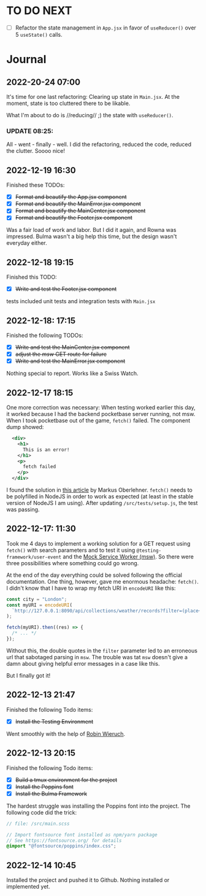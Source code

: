 # TO DO NEXT

- [ ] Refactor the state management in `App.jsx` in favor of `useReducer()` over 5 `useState()` calls.

# Journal

## 2022-20-24 07:00

It's time for one last refactoring: Clearing up state in `Main.jsx`. At the moment, state is too cluttered there to be likable.

What I'm about to do is //reducing// ;) the state with `useReducer()`.

### __UPDATE 08:25:__

All - went - finally - well. I did the refactoring, reduced the code, reduced the clutter. Soooo nice!

## 2022-12-19 16:30

Finished these TODOs:

- [x] ~~Format and beautify the App.jsx component~~
- [x] ~~Format and beautify the MainError.jsx component~~
- [x] ~~Format and beautify the MainCenter.jsx component~~
- [x] ~~Format and beautify the Footer.jsx component~~

Was a fair load of work and labor. But I did it again, and Rowna was impressed. Bulma wasn't a big help this time, but the design wasn't everyday either.

## 2022-12-18 19:15

Finished this TODO:

- [x] ~~Write and test the Footer.jsx component~~

tests included unit tests and integration tests with `Main.jsx`



## 2022-12-18: 17:15

Finished the following TODOs:

- [x] ~~Write and test the MainCenter.jsx component~~
- [x] ~~adjust the _msw_ GET route for failure~~
- [x] ~~Write and test the MainError.jsx component~~

Nothing special to report. Works like a Swiss Watch.

## 2022-12-17 18:15

One more correction was necessary: When testing worked earlier this day, it worked because I had the backend pocketbase server running, not msw. When I took pocketbase out of the game, `fetch()` failed. The component dump showed:

```xml
  <div>
    <h1>
      This is an error!
    </h1>
    <p>
      fetch failed
    </p>
  </div>
```

I found the solution in  [this article](https://markus.oberlehner.net/blog/using-mock-service-worker-with-vitest-and-fetch/) by Markus Oberlehner. `fetch()` needs to be polyfilled in NodeJS in order to work as expected (at least in the stable version of NodeJS I am using). After updating `/src/tests/setup.js`, the test was passing.



## 2022-12-17: 11:30

Took me 4 days to implement a working solution for a GET request using `fetch()` with search parameters and to test it using `@testing-framework/user-event` and the [Mock Service Worker (msw)](https://mswjs.io). So there were three possibilities where something could go wrong.

At the end of the day everything could be solved following the official documentation. One thing, however, gave me enormous headache: `fetch()`. I didn't know that I have to wrap my fetch URI in `encodeURI` like this:

```javascript
const city = "London";
const myURI = encodeURI(
  `http://127.0.0.1:8090/api/collections/weather/records?filter=(place~"${city}")`
);

fetch(myURI).then((res) => {
  /* ... */
});
```

Without this, the double quotes in the `filter` parameter led to an erroneous url that sabotaged parsing in `msw`. The trouble was tat `msw` doesn't give a damn about giving helpful error messages in a case like this.

But I finally got it!

## 2022-12-13 21:47

Finished the following Todo items:

- [x] ~~Install the Testing Environment~~

Went smoothly with the help of [Robin Wieruch](https://www.robinwieruch.de/vitest-react-testing-library/).

## 2022-12-13 20:15

Finished the following Todo items:

- [x] ~~Build a tmux environment for the project~~
- [x] ~~Install the Poppins font~~
- [x] ~~Install the Bulma Framework~~

The hardest struggle was installing the Poppins font into the project. The following code did the trick:

```scss
// file: /src/main.scss

// Import fontsource font installed as npm/yarn package
// See https://fontsource.org/ for details
@import "@fontsource/poppins/index.css";
```

## 2022-12-14 10:45

Installed the project and pushed it to Github. Nothing installed or implemented yet.
